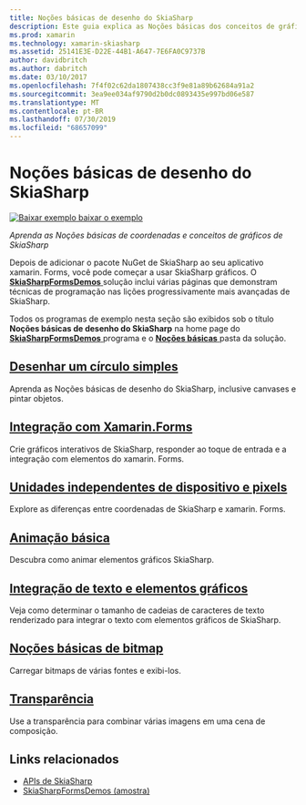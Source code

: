 ```yaml
---
title: Noções básicas de desenho do SkiaSharp
description: Este guia explica as Noções básicas dos conceitos de gráficos de SkiaSharp e coordenadas em aplicativos xamarin. Forms.
ms.prod: xamarin
ms.technology: xamarin-skiasharp
ms.assetid: 25141E3E-D22E-44B1-A647-7E6FA0C9737B
author: davidbritch
ms.author: dabritch
ms.date: 03/10/2017
ms.openlocfilehash: 7f4f02c62da1807438cc3f9e81a89b62684a91a2
ms.sourcegitcommit: 3ea9ee034af9790d2b0dc0893435e997bd06e587
ms.translationtype: MT
ms.contentlocale: pt-BR
ms.lasthandoff: 07/30/2019
ms.locfileid: "68657099"
---
```

# <a name="skiasharp-drawing-basics"></a>Noções básicas de desenho do SkiaSharp

[![Baixar exemplo](~/media/shared/download.png) baixar o exemplo](https://docs.microsoft.com/samples/xamarin/xamarin-forms-samples/skiasharpforms-demos)

_Aprenda as Noções básicas de coordenadas e conceitos de gráficos de SkiaSharp_

Depois de adicionar o pacote NuGet de SkiaSharp ao seu aplicativo xamarin. Forms, você pode começar a usar SkiaSharp gráficos. O [ **SkiaSharpFormsDemos** ](https://docs.microsoft.com/samples/xamarin/xamarin-forms-samples/skiasharpforms-demos) solução inclui várias páginas que demonstram técnicas de programação nas lições progressivamente mais avançadas de SkiaSharp.

Todos os programas de exemplo nesta seção são exibidos sob o título **Noções básicas de desenho do SkiaSharp** na home page do [ **SkiaSharpFormsDemos** ](https://docs.microsoft.com/samples/xamarin/xamarin-forms-samples/skiasharpforms-demos) programa e o [ **Noções básicas** ](https://github.com/xamarin/xamarin-forms-samples/tree/master/SkiaSharpForms/Demos/Demos/SkiaSharpFormsDemos/Basics) pasta da solução.

## <a name="drawing-a-simple-circlecirclemd"></a>[Desenhar um círculo simples](circle.md)

Aprenda as Noções básicas de desenho do SkiaSharp, inclusive canvases e pintar objetos.

## <a name="integrating-with-xamarinformsintegrationmd"></a>[Integração com Xamarin.Forms](integration.md)

Crie gráficos interativos de SkiaSharp, responder ao toque de entrada e a integração com elementos do xamarin. Forms.

## <a name="pixels-and-device-independent-unitspixelsmd"></a>[Unidades independentes de dispositivo e pixels](pixels.md)

Explore as diferenças entre coordenadas de SkiaSharp e xamarin. Forms.

## <a name="basic-animationanimationmd"></a>[Animação básica](animation.md)

Descubra como animar elementos gráficos SkiaSharp.

## <a name="integrating-text-and-graphicstextmd"></a>[Integração de texto e elementos gráficos](text.md)

Veja como determinar o tamanho de cadeias de caracteres de texto renderizado para integrar o texto com elementos gráficos de SkiaSharp.

## <a name="bitmap-basicsbitmapsmd"></a>[Noções básicas de bitmap](bitmaps.md)

Carregar bitmaps de várias fontes e exibi-los.

## <a name="transparencytransparencymd"></a>[Transparência](transparency.md)

Use a transparência para combinar várias imagens em uma cena de composição.

## <a name="related-links"></a>Links relacionados

- [APIs de SkiaSharp](https://docs.microsoft.com/dotnet/api/skiasharp)
- [SkiaSharpFormsDemos (amostra)](https://docs.microsoft.com/samples/xamarin/xamarin-forms-samples/skiasharpforms-demos)
